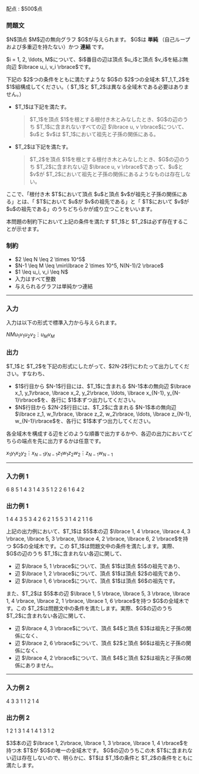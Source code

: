 
<div>

<span>

<span>

<p>
配点 : $500$点
</p>

<div>

<section>

### **問題文**

<p>
$N$頂点 $M$辺の無向グラフ $G$が与えられます。
$G$は
<strong>
単純
</strong>
（自己ループおよび多重辺を持たない）かつ
<strong>
連結
</strong>
です。
</p>

<p>
$i = 1, 2, \ldots, M$について、$i$番目の辺は頂点 $u_i$と頂点 $v_i$を結ぶ無向辺 $\lbrace u_i, v_i \rbrace$です。
</p>

<p>
下記の $2$つの条件をともに満たすような $G$の $2$つの全域木 $T_1,T_2$を $1$組構成してください。（ $T_1$と $T_2$は異なる全域木である必要はありません。）
</p>

<ul>

<li>

<p>
$T_1$は下記を満たす。
</p>

<blockquote>

<p>
$T_1$を頂点 $1$を根とする根付き木とみなしたとき、$G$の辺のうち $T_1$に含まれないすべての辺 $\lbrace u, v \rbrace$について、$u$と $v$は $T_1$において祖先と子孫の関係にある。
</p>

</blockquote>

</li>

<li>

<p>
$T_2$は下記を満たす。
</p>

<blockquote>

<p>
$T_2$を頂点 $1$を根とする根付き木とみなしたとき、$G$の辺のうち $T_2$に含まれない辺 $\lbrace u, v \rbrace$であって、$u$と $v$が $T_2$において祖先と子孫の関係にあるようなものは存在しない。
</p>

</blockquote>

</li>

</ul>

<p>
ここで、「根付き木 $T$において頂点 $u$と頂点 $v$が祖先と子孫の関係にある」とは、「 $T$において $u$が $v$の祖先である」と「 $T$において $v$が $u$の祖先である」のうちどちらかが成り立つことをいいます。
</p>

<p>
本問題の制約下において上記の条件を満たす $T_1$と $T_2$は必ず存在することが示せます。
</p>

</section>

</div>

<div>

<section>

### **制約**

<ul>

<li>
$2 \leq N \leq 2 \times 10^5$
</li>

<li>
$N-1 \leq M \leq \min\lbrace 2 \times 10^5, N(N-1)/2 \rbrace$
</li>

<li>
$1 \leq u_i, v_i \leq N$
</li>

<li>
入力はすべて整数
</li>

<li>
与えられるグラフは単純かつ連結
</li>

</ul>

</section>

</div>

---

<div>

<div>

<section>

### **入力**

<p>
入力は以下の形式で標準入力から与えられます。
</p>

<div>

$N$$M$$u_1$$v_1$$u_2$$v_2$$\vdots$$u_M$$v_M$
</div>

</section>

</div>

<div>

<section>

### **出力**

<p>
$T_1$と $T_2$を下記の形式にしたがって、$2N-2$行にわたって出力してください。すなわち、
</p>

<ul>

<li>
$1$行目から $N-1$行目には、$T_1$に含まれる $N-1$本の無向辺 $\lbrace x_1, y_1\rbrace, \lbrace x_2, y_2\rbrace, \ldots, \lbrace x_{N-1}, y_{N-1}\rbrace$を、各行に $1$本ずつ出力してください。
</li>

<li>
$N$行目から $2N-2$行目には、$T_2$に含まれる $N-1$本の無向辺 $\lbrace z_1, w_1\rbrace, \lbrace z_2, w_2\rbrace, \ldots, \lbrace z_{N-1}, w_{N-1}\rbrace$を、各行に $1$本ずつ出力してください。
</li>

</ul>

<p>
各全域木を構成する辺をどのような順番で出力するかや、各辺の出力においてどちらの端点を先に出力するかは任意です。
</p>

<div>

$x_1$$y_1$$x_2$$y_2$$\vdots$$x_{N-1}$$y_{N-1}$$z_1$$w_1$$z_2$$w_2$$\vdots$$z_{N-1}$$w_{N-1}$
</div>

</section>

</div>

</div>

---

<div>

<section>

### **入力例 1**

<div>

6 8
5 1
4 3
1 4
3 5
1 2
2 6
1 6
4 2

</div>

</section>

</div>

<div>

<section>

### **出力例 1**

<div>

1 4
4 3
5 3
4 2
6 2
1 5
5 3
1 4
2 1
1 6

</div>

<p>
上記の出力例において、$T_1$は $5$本の辺 $\lbrace 1, 4 \rbrace, \lbrace 4, 3 \rbrace, \lbrace 5, 3 \rbrace, \lbrace 4, 2 \rbrace, \lbrace 6, 2 \rbrace$を持つ $G$の全域木です。この $T_1$は問題文中の条件を満たします。実際、$G$の辺のうち $T_1$に含まれない各辺に関して、
</p>

<ul>

<li>
辺 $\lbrace 5, 1 \rbrace$について、頂点 $1$は頂点 $5$の祖先であり、
</li>

<li>
辺 $\lbrace 1, 2 \rbrace$について、頂点 $1$は頂点 $2$の祖先であり、
</li>

<li>
辺 $\lbrace 1, 6 \rbrace$について、頂点 $1$は頂点 $6$の祖先です。
</li>

</ul>

<p>
また、$T_2$は $5$本の辺 $\lbrace 1, 5 \rbrace, \lbrace 5, 3 \rbrace, \lbrace 1, 4 \rbrace, \lbrace 2, 1 \rbrace, \lbrace 1, 6 \rbrace$を持つ $G$の全域木です。この $T_2$は問題文中の条件を満たします。実際、$G$の辺のうち $T_2$に含まれない各辺に関して、
</p>

<ul>

<li>
辺 $\lbrace 4, 3 \rbrace$について、頂点 $4$と頂点 $3$は祖先と子孫の関係になく、
</li>

<li>
辺 $\lbrace 2, 6 \rbrace$について、頂点 $2$と頂点 $6$は祖先と子孫の関係になく、
</li>

<li>
辺 $\lbrace 4, 2 \rbrace$について、頂点 $4$と頂点 $2$は祖先と子孫の関係にありません。
</li>

</ul>

</section>

</div>

---

<div>

<section>

### **入力例 2**

<div>

4 3
3 1
1 2
1 4

</div>

</section>

</div>

<div>

<section>

### **出力例 2**

<div>

1 2
1 3
1 4
1 4
1 3
1 2

</div>

<p>
$3$本の辺 $\lbrace 1, 2\rbrace, \lbrace 1, 3 \rbrace, \lbrace 1, 4 \rbrace$を持つ木 $T$が $G$の唯一の全域木です。
$G$の辺のうちこの木 $T$に含まれない辺は存在しないので、明らかに、$T$は $T_1$の条件と $T_2$の条件をともに満たします。
</p>

</section>

</div>

</span>

</span>

</div>
